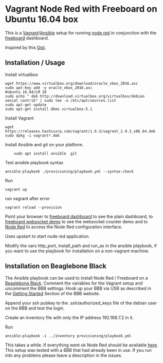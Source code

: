 # Vagrant Node Red with Freeboard on Ubuntu 16.04 box

This is a [Vagrant](http://vagrantup.com/)/[Ansible](http://www.ansible.com/) setup for running [node red](http://nodered.org/) in conjunction with the [freeboard](http://freeboard.io/) dashboard.

Inspired by this [Gist](https://gist.github.com/dceejay/fb47301b759222e05f84).

## Installation / Usage

Install virtualbox

    wget https://www.virtualbox.org/download/oracle_vbox_2016.asc
    sudo apt-key add -y oracle_vbox_2016.asc
    #ubuntu 16.04/LM 18
    sudo echo " deb http://download.virtualbox.org/virtualbox/debian xenial contrib" | sudo tee -a /etc/apt/sources.list    
    sudo apt-get update
    sudo apt-get install dkms virtualbox-5.1

Install Vagrant

    wget https://releases.hashicorp.com/vagrant/1.9.3/vagrant_1.9.3_x86_64.deb
    sudo dpkg -i vagrant*.deb


Install Ansible and git on your platform.

        sudo apt install ansible  git


Test ansible playbook syntax

    ansible-playbook ./provisioning/playbook.yml --syntax-check


Run

    vagrant up


run vagrant after error

    vagrant reload --provision


Point your browser to [freeboard dashboard](http://localhost:1880/) to see the plain dashboard, to [freeboard websocket demo](http://localhost:1880/?load=demo_websocket_counter.json) to see the websocket counter demo and to [Node Red](http://localhost:1880/admin/) to access the Node Red configuration interface.

Uses upstart to start node red application.

Modify the vars http_port, install_path and run_as in the ansible playbook, if you want to use the playbook for installation on a non-vagrant machine.

## Installation on Beaglebone Black

The Ansible playbook can be used to install Node Red / Freeboard on a [Beaglebone Black](http://beagleboard.org/). Comment the variables for the Vagrant setup and uncomment the BBB settings. Hook up your BBB via USB as described in the [Getting Started](http://beagleboard.org/getting-started) Section of the BBB website.

Append your ssh pubkey to the .ssh/authorized_keys file of the debian user on the BBB and test the login.

Create an inventory file with only the IP address 192.168.7.2 in it.

Run

    ansible-playbook -i ../inventory provisioning/playbook.yml

This takes a while. If everything went ok Node Red should be available [here](http://192.168.7.2:1880/admin/). This setup was tested with a BBB that had already been in use. If you run into any problems please leave a description in the issues.
